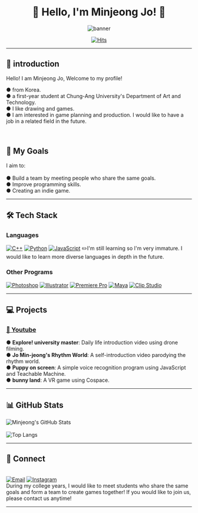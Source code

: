 <div align=center>  
 
# 🌟 Hello, I'm Minjeong Jo! 🌟

![banner](https://github.com/user-attachments/assets/43f9a7a3-8deb-4c27-b086-2a7f95123f2e)

 
[![Hits](https://hits.seeyoufarm.com/api/count/incr/badge.svg?url=https%3A%2F%2Fgithub.com%2Fjo0411s%2Fjo0411s.git&count_bg=%2379C83D&title_bg=%23555555&icon=&icon_color=%23E7E7E7&title=hits&edge_flat=false)](https://hits.seeyoufarm.com)
 


</div>

---
## 👋 introduction
Hello! I am Minjeong Jo, Welcome to my profile! 

● from Korea.<br>
● a first-year student at Chung-Ang University's Department of Art and Technology.<br>
● I like drawing and games.<br>
● I am interested in game planning and production. I would like to have a job in a related field in the future.<br>

<br>

## 🚀 My Goals  
I aim to:  
<br>
● Build a team by meeting people who share the same goals.<br>
● Improve programming skills.<br>
● Creating an indie game.<br>

---

## 🛠️ Tech Stack

### Languages  
[![C++](https://img.shields.io/badge/-C++-00599C?style=flat&logo=c%2B%2B&logoColor=white)](https://isocpp.org/)  [![Python](https://img.shields.io/badge/-Python-3776AB?style=flat&logo=python&logoColor=white)](https://www.python.org/) [![JavaScript](https://img.shields.io/badge/JavaScript-F7DF1E?style=flat&logo=javascript&logoColor=black)](https://www.javascript.com/)
✏️I'm still learning so I'm very immature. I would like to learn more diverse languages ​​in depth in the future.
<br>
### Other Programs
[![Photoshop](https://img.shields.io/badge/Photoshop-31A8FF?style=flat&logo=adobephotoshop&logoColor=white)](https://www.adobe.com/products/photoshop.html#modal-hash) [![Illustrator](https://img.shields.io/badge/Illustrator-FF9A00?style=flat&logo=adobeillustrator&logoColor=white)](https://www.adobe.com/products/illustrator.html#modal-hash) [![Premiere Pro](https://img.shields.io/badge/Premiere%20Pro-9999FF?style=flat&logo=adobepremierepro&logoColor=white)](https://www.adobe.com/products/premiere.html#modal-hash) [![Maya](https://img.shields.io/badge/Maya-00C7B7?style=flat&logo=autodesk&logoColor=white)](https://www.autodesk.com/au/products/maya/overview?term=1-YEAR&tab=subscription) [![Clip Studio](https://img.shields.io/badge/Clip%20Studio-13C2C2?style=flat&logo=none&logoColor=white)](https://www.clipstudio.net/kr/)





---

## 💻 Projects

### [🌟 Youtube](https://youtube.com/channel/UCyAD_9F8vwsO40OHKQnltZQ?si=mgn5-Q1oePM7w4Hp)  
● **Explore! university master**: Daily life introduction video using drone filming. <br>
● **Jo Min-jeong's Rhythm World**: A self-introduction video parodying the rhythm world. <br>
● **Puppy on screen**: A simple voice recognition program using JavaScript and Teachable Machine.<br>
● **bunny land**: A VR game using Cospace.<br>

---

## 📊 GitHub Stats  
![Minjeong's GitHub Stats](https://github-readme-stats.vercel.app/api?username=jo0411s)
<br>
<br>
![Top Langs](https://github-readme-stats.vercel.app/api/top-langs/?username=jo0411s&layout=compact&theme=radical)

---

## 🤝 Connect  
<br>[![Email](https://img.shields.io/badge/Email-D14836?style=flat&logo=gmail&logoColor=white)](mailto:jmj7638s@gmail.com) [![Instagram](https://img.shields.io/badge/Instagram-E4405F?style=flat&logo=instagram&logoColor=white)](https://www.instagram.com/red_mushroom88)
<br>
During my college years, I would like to meet students who share the same goals and form a team to create games together! If you would like to join us, please contact us anytime!

---

 

<!--
**jo0411s/jo0411s** is a ✨ _special_ ✨ repository because its `README.md` (this file) appears on your GitHub profile.

Here are some ideas to get you started:

- 🔭 I’m currently working on ...
- 🌱 I’m currently learning ...
- 👯 I’m looking to collaborate on ...
- 🤔 I’m looking for help with ...
- 💬 Ask me about ...
- 📫 How to reach me: ...
- 😄 Pronouns: ...
- ⚡ Fun fact: ...
-->
